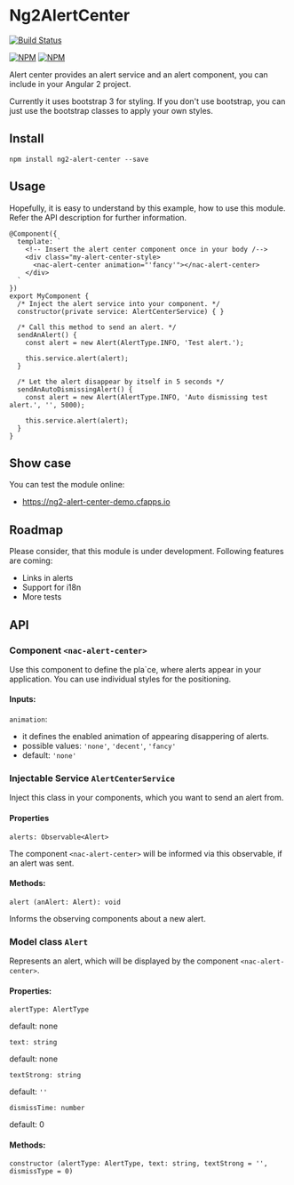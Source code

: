 # Ng2AlertCenter

[![Build Status](https://travis-ci.org/zsfarkas/ng2-alert-center.svg?branch=master)](https://travis-ci.org/zsfarkas/ng2-alert-center)

[![NPM](https://nodei.co/npm/ng2-alert-center.png?downloads=true&downloadRank=true&stars=true)](https://npmjs.org/ng2-alert-center)
[![NPM](https://nodei.co/npm-dl/ng2-alert-center.png?height=3&months=6)](https://npmjs.org/ng2-alert-center)

Alert center provides an alert service and an alert component, you can include in your Angular 2 project.

Currently it uses bootstrap 3 for styling. If you don't use bootstrap, you can just use the bootstrap classes to apply your own styles.

## Install

`npm install ng2-alert-center --save`

## Usage

Hopefully, it is easy to understand by this example, how to use this module. Refer the API description for further information.    

```
@Component({
  template: `
    <!-- Insert the alert center component once in your body /-->
    <div class="my-alert-center-style>
      <nac-alert-center animation="'fancy'"></nac-alert-center>
    </div>
  `
})
export MyComponent {
  /* Inject the alert service into your component. */
  constructor(private service: AlertCenterService) { }
  
  /* Call this method to send an alert. */
  sendAnAlert() {
    const alert = new Alert(AlertType.INFO, 'Test alert.');
    
    this.service.alert(alert);
  }
  
  /* Let the alert disappear by itself in 5 seconds */
  sendAnAutoDismissingAlert() {
    const alert = new Alert(AlertType.INFO, 'Auto dismissing test alert.', '', 5000);

    this.service.alert(alert);
  }
}
```

## Show case

You can test the module online:

* https://ng2-alert-center-demo.cfapps.io

## Roadmap

Please consider, that this module is under development. Following features are coming:

* Links in alerts
* Support for i18n
* More tests

## API

### Component `<nac-alert-center>`

Use this component to define the pla`ce, where alerts appear in your application. You can use individual styles for the positioning.

#### Inputs:

`animation`: 

* it defines the enabled animation of appearing disappering of alerts. 
* possible values: `'none'`, `'decent'`, `'fancy'`
* default: `'none'`

### Injectable Service `AlertCenterService`

Inject this class in your components, which you want to send an alert from. 

#### Properties

`alerts: Observable<Alert>`

The component `<nac-alert-center>` will be informed via this observable, if an alert was sent.

#### Methods:

`alert (anAlert: Alert): void`

Informs the observing components about a new alert. 

### Model class `Alert`

Represents an alert, which will be displayed by the component `<nac-alert-center>`.

#### Properties:

`alertType: AlertType`

default: none

`text: string`

default: none

`textStrong: string`

default: `''`

`dismissTime: number`

default: 0

#### Methods:

`constructor (alertType: AlertType, text: string, textStrong = '', dismissType = 0)`
